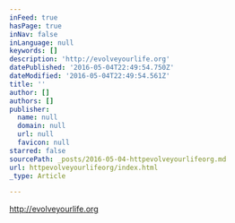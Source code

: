 ```yaml
---
inFeed: true
hasPage: true
inNav: false
inLanguage: null
keywords: []
description: 'http://evolveyourlife.org'
datePublished: '2016-05-04T22:49:54.750Z'
dateModified: '2016-05-04T22:49:54.561Z'
title: ''
author: []
authors: []
publisher:
  name: null
  domain: null
  url: null
  favicon: null
starred: false
sourcePath: _posts/2016-05-04-httpevolveyourlifeorg.md
url: httpevolveyourlifeorg/index.html
_type: Article

---
```

http://evolveyourlife.org